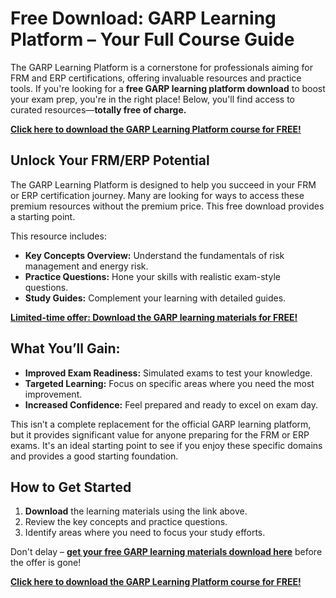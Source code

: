 # Free Download: GARP Learning Platform – Your Full Course Guide

The GARP Learning Platform is a cornerstone for professionals aiming for FRM and ERP certifications, offering invaluable resources and practice tools. If you're looking for a **free GARP learning platform download** to boost your exam prep, you're in the right place! Below, you'll find access to curated resources—**totally free of charge.**

[**Click here to download the GARP Learning Platform course for FREE!**](https://udemywork.com/garp-learning-platform)

## Unlock Your FRM/ERP Potential

The GARP Learning Platform is designed to help you succeed in your FRM or ERP certification journey. Many are looking for ways to access these premium resources without the premium price. This free download provides a starting point.

This resource includes:
*   **Key Concepts Overview:** Understand the fundamentals of risk management and energy risk.
*   **Practice Questions:** Hone your skills with realistic exam-style questions.
*   **Study Guides:** Complement your learning with detailed guides.

[**Limited-time offer: Download the GARP learning materials for FREE!**](https://udemywork.com/garp-learning-platform)

## What You’ll Gain:

*   **Improved Exam Readiness:** Simulated exams to test your knowledge.
*   **Targeted Learning:** Focus on specific areas where you need the most improvement.
*   **Increased Confidence:** Feel prepared and ready to excel on exam day.

This isn’t a complete replacement for the official GARP learning platform, but it provides significant value for anyone preparing for the FRM or ERP exams. It's an ideal starting point to see if you enjoy these specific domains and provides a good starting foundation.

## How to Get Started

1.  **Download** the learning materials using the link above.
2.  Review the key concepts and practice questions.
3.  Identify areas where you need to focus your study efforts.

Don't delay – **[get your free GARP learning materials download here](https://udemywork.com/garp-learning-platform)** before the offer is gone!

[**Click here to download the GARP Learning Platform course for FREE!**](https://udemywork.com/garp-learning-platform)
